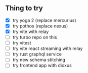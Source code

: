 ## Thing to try
- [x] try yoga 2 (replace mercurius)
- [x] try pothos (replace nexus)
- [x] try vite with relay
- [ ] try turbo repo on this
- [ ] try vitest
- [ ] try vite react streaming with relay
- [ ] try rust graphql service
- [ ] try new schema stitching
- [ ] try frontend app with dioxus
